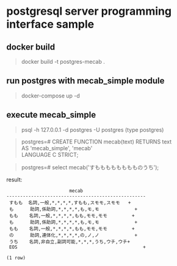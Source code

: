 # postgresql server programming interface sample

## docker build

> docker build -t postgres-mecab .

## run postgres with mecab_simple module

> docker-compose up -d

## execute mecab_simple

> psql -h 127.0.0.1 -d postgres -U postgres
(type postgres)

> postgres=# CREATE FUNCTION mecab(text) RETURNS text \
     AS 'mecab_simple', 'mecab' \
     LANGUAGE C STRICT;

> postgres=# select mecab('すもももももももものうち');

result:
```
                       mecab
---------------------------------------------------
 すもも  名詞,一般,*,*,*,*,すもも,スモモ,スモモ   +
 も      助詞,係助詞,*,*,*,*,も,モ,モ             +
 もも    名詞,一般,*,*,*,*,もも,モモ,モモ         +
 も      助詞,係助詞,*,*,*,*,も,モ,モ             +
 もも    名詞,一般,*,*,*,*,もも,モモ,モモ         +
 の      助詞,連体化,*,*,*,*,の,ノ,ノ             +
 うち    名詞,非自立,副詞可能,*,*,*,うち,ウチ,ウチ+
 EOS                                              +

(1 row)
```